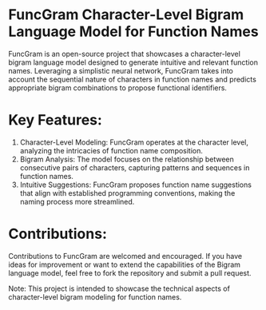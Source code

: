 # FuncGram Character-Level Bigram Language Model for Function Names

FuncGram is an open-source project that showcases a character-level bigram language model designed to generate intuitive and relevant function names. Leveraging a simplistic neural network, FuncGram takes into account the sequential nature of characters in function names and predicts appropriate bigram combinations to propose functional identifiers.

# Key Features:

1. Character-Level Modeling: FuncGram operates at the character level, analyzing the intricacies of function name composition.
2. Bigram Analysis: The model focuses on the relationship between consecutive pairs of characters, capturing patterns and sequences in function names.
3. Intuitive Suggestions: FuncGram proposes function name suggestions that align with established programming conventions, making the naming process more streamlined.

# Contributions:

Contributions to FuncGram are welcomed and encouraged. If you have ideas for improvement or want to extend the capabilities of the Bigram language model, feel free to fork the repository and submit a pull request.

Note: This project is intended to showcase the technical aspects of character-level bigram modeling for function names.

